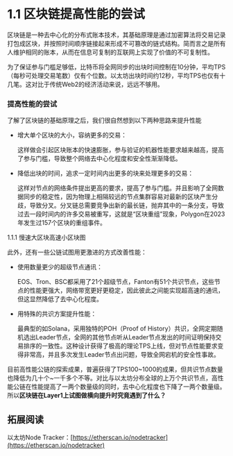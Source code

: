 # 1.1 区块链提高性能的尝试

区块链是一种去中心化的分布式账本技术，其基础原理是通过加密算法将交易记录打包成区块，并按照时间顺序链接起来形成不可篡改的链式结构。简而言之是所有人维护相同的账本，从而在信息可复制的互联网上实现了价值的不可复制性。

为了保证参与门槛足够低，比特币将全网同步的出块时间控制在10分钟，平均TPS（每秒可处理交易笔数）仅有个位数。以太坊出块时间约12秒，平均TPS也仅有十几笔。这对比于传统Web2的经济活动来说，远远不够用。

### 提高性能的尝试

了解了区块链的基础原理之后，我们很自然想到以下两种思路来提升性能

*   增大单个区块的大小，容纳更多的交易：

    这样做会引起区块账本的快速膨胀，参与验证的机器性能要求越来越高，提高了参与门槛，导致整个网络去中心化程度和安全性渐渐降低。
*   降低出块的时间，追求一定时间内出更多的块来处理更多的交易：

    这样对节点的网络条件提出更高的要求，提高了参与门槛。并且影响了全网数据同步的稳定性，因为物理上相隔较远的节点集群容易对最新的区块产生分歧，导致分叉。分叉链总需要竞争出新的最长链，抛弃其中的一条分支，导致过去一段时间内的许多交易被重写，这就是“区块重组”现象，Polygon在2023年发生过157个区块的重组事件。

1.1.1 慢速大区块高速小区块图

此外，还有一些公链试图用更激进的方式改善性能：

*   使用数量更少的超级节点通讯：

    EOS、Tron、BSC都采用了21个超级节点，Fanton有51个共识节点，这些节点的性能更强大，网络带宽更好更稳定，因此彼此之间能实现超高速的通讯，但这显然降低了去中心化程度。
*   用特殊的共识方案提升性能：

    最典型的如Solana，采用独特的POH（Proof of History）共识，全网定期随机选出Leader节点，全网的其他节点听从Leader节点发出的时间证明保持交易排序的一致性。这种设计获得了极高的理论TPS上线，但对节点性能要求变得非常高，并且多次发生Leader节点出问题，导致全网宕机的安全性事故。

目前高性能公链的探索成果，普遍获得了TPS100\~1000的成果，但共识节点数量也降低为几十个\~一千多个不等。对比与以太坊分布全球的上万个共识节点，高性能公链在性能提高了一两个数量级的同时，去中心化程度也下降了一两个数量级。所以**区块链在Layer1上试图做横向提升时究竟遇到了什么？**

## 拓展阅读

以太坊Node Tracker：[https://etherscan.io/nodetracker](https://etherscan.io/nodetracker)
